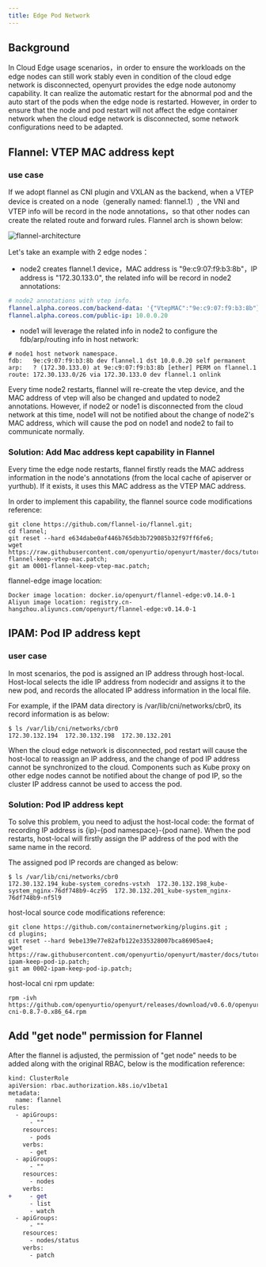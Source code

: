 ```yaml
---
title: Edge Pod Network
---
```


## Background

In Cloud Edge usage scenarios，in order to ensure the workloads on the edge nodes can still work stably even in condition of the cloud edge network is disconnected, openyurt provides the edge node autonomy capability. It can realize the automatic restart for the abnormal pod and the auto start of the pods when the edge node is restarted. However, in order to ensure that the node and pod restart will not affect the edge container network when the cloud edge network is disconnected, some network configurations need to be adapted.

## Flannel: VTEP MAC address kept
### use case
If we adopt flannel as CNI plugin and VXLAN as the backend, when a VTEP device is created on a node（generally named: flannel.1）, the VNI and VTEP info will be record in the node annotations，so that other nodes can create the related route and forward rules.
Flannel arch is shown below:

![flannel-architecture](../../../../static/img/docs/user-manuals/network/flannel-architecture.png)

Let's take an example with 2 edge nodes：
- node2 creates flannel.1 device，MAC address is "9e:c9:07:f9:b3:8b"，IP address is "172.30.133.0", the related info will be record in node2 annotations:
```yaml
# node2 annotations with vtep info.
flannel.alpha.coreos.com/backend-data: '{"VtepMAC":"9e:c9:07:f9:b3:8b"}'
flannel.alpha.coreos.com/public-ip: 10.0.0.20
```
- node1 will leverage the related info in node2 to configure the fdb/arp/routing info in host network:
```shell script
# node1 host network namespace.
fdb:   9e:c9:07:f9:b3:8b dev flannel.1 dst 10.0.0.20 self permanent
arp:   ? (172.30.133.0) at 9e:c9:07:f9:b3:8b [ether] PERM on flannel.1
route: 172.30.133.0/26 via 172.30.133.0 dev flannel.1 onlink
```
Every time node2 restarts, flannel will re-create the vtep device, and the MAC address of vtep will also be changed and updated to node2 annotations. However, if node2 or node1 is disconnected from the cloud network at this time, node1 will not be notified about the change of node2's MAC address, which will cause the pod on node1 and node2 to fail to communicate normally.

### Solution: Add Mac address kept capability in Flannel
Every time the edge node restarts, flannel firstly reads the MAC address information in the node's annotations (from the local cache of apiserver or yurthub). If it exists, it uses this MAC address as the VTEP MAC address.

In order to implement this capability, the flannel source code modifications reference:

```shell script
git clone https://github.com/flannel-io/flannel.git;
cd flannel;
git reset --hard e634dabe0af446b765db3b729085b32f97ff6fe6;
wget https://raw.githubusercontent.com/openyurtio/openyurt/master/docs/tutorial/0001-flannel-keep-vtep-mac.patch;
git am 0001-flannel-keep-vtep-mac.patch;
```
flannel-edge image location:
```
Docker image location: docker.io/openyurt/flannel-edge:v0.14.0-1
Aliyun image location: registry.cn-hangzhou.aliyuncs.com/openyurt/flannel-edge:v0.14.0-1
```
## IPAM: Pod IP address kept
### user case
In most scenarios, the pod is assigned an IP address through host-local. Host-local selects the idle IP address from nodecidr and assigns it to the new pod, and records the allocated IP address information in the local file.

For example, if the IPAM data directory is /var/lib/cni/networks/cbr0, its record information is as below:

```shell script
$ ls /var/lib/cni/networks/cbr0
172.30.132.194  172.30.132.198  172.30.132.201
```
When the cloud edge network is disconnected, pod restart will cause the host-local to reassign an IP address, and the change of pod IP address cannot be synchronized to the cloud. Components such as Kube proxy on other edge nodes cannot be notified about the change of pod IP, so the cluster IP address cannot be used to access the pod.

### Solution: Pod IP address kept
To solve this problem, you need to adjust the host-local code: the format of recording IP address is {ip}-{pod namespace}-{pod name}. When the pod restarts, host-local will firstly assign the IP address of the pod with the same name in the record.

The assigned pod IP records are changed as below:

```shell script
$ ls /var/lib/cni/networks/cbr0
172.30.132.194_kube-system_coredns-vstxh  172.30.132.198_kube-system_nginx-76df748b9-4cz95  172.30.132.201_kube-system_nginx-76df748b9-nf5l9
```
host-local source code modifications reference:
```shell script
git clone https://github.com/containernetworking/plugins.git ;
cd plugins;
git reset --hard 9ebe139e77e82afb122e335328007bca86905ae4;
wget https://raw.githubusercontent.com/openyurtio/openyurt/master/docs/tutorial/0002-ipam-keep-pod-ip.patch;
git am 0002-ipam-keep-pod-ip.patch;
```
host-local cni rpm update:
```
rpm -ivh https://github.com/openyurtio/openyurt/releases/download/v0.6.0/openyurt-cni-0.8.7-0.x86_64.rpm
```

## Add "get node" permission for Flannel
After the flannel is adjusted, the permission of "get node" needs to be added along with the original RBAC, below is the modification reference:
```diff
kind: ClusterRole
apiVersion: rbac.authorization.k8s.io/v1beta1
metadata:
  name: flannel
rules:
  - apiGroups:
      - ""
    resources:
      - pods
    verbs:
      - get
  - apiGroups:
      - ""
    resources:
      - nodes
    verbs:
+     - get
      - list
      - watch
  - apiGroups:
      - ""
    resources:
      - nodes/status
    verbs:
      - patch
```
